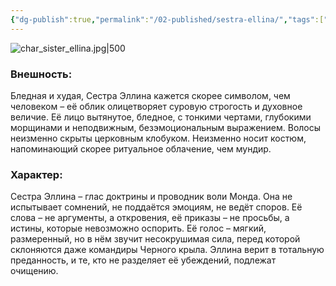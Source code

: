 ```yaml
---
{"dg-publish":true,"permalink":"/02-published/sestra-ellina/","tags":["#личность"]}
---
```


![char_sister_ellina.jpg|500](/img/user/09.%20files/char_sister_ellina.jpg)
### Внешность:  
Бледная и худая, Сестра Эллина кажется скорее символом, чем человеком – её облик олицетворяет суровую строгость и духовное величие. Её лицо вытянутое, бледное, с тонкими чертами, глубокими морщинами и неподвижным, безэмоциональным выражением. Волосы неизменно скрыты церковным клобуком. Неизменно носит костюм, напоминающий скорее ритуальное облачение, чем мундир.

### Характер:  
Сестра Эллина – глас доктрины и проводник воли Монда. Она не испытывает сомнений, не поддаётся эмоциям, не ведёт споров. Её слова – не аргументы, а откровения, её приказы – не просьбы, а истины, которые невозможно оспорить. Её голос – мягкий, размеренный, но в нём звучит несокрушимая сила, перед которой склоняются даже командиры Черного крыла. Эллина верит в тотальную преданность, и те, кто не разделяет её убеждений, подлежат очищению.